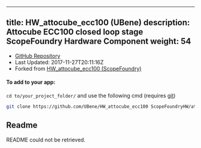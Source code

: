 
---
title: HW_attocube_ecc100 (UBene)
description: Attocube ECC100 closed loop stage ScopeFoundry Hardware Component
weight: 54
---
- [GitHub Repository](https://github.com/UBene/HW_attocube_ecc100)
- Last Updated: 2017-11-27T20:11:16Z
- Forked from [HW_attocube_ecc100 (ScopeFoundry)](/docs/300_reference/hw-components/hw_attocube_ecc100-scopefoundry)

#### To add to your app:

`cd to/your_project_folder/` and use the following cmd (requires [git](/docs/100_development/20_git/))

```bash
git clone https://github.com/UBene/HW_attocube_ecc100 ScopeFoundryHW/attocube_ecc100
```


## Readme
README could not be retrieved.
